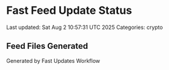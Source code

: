 # Fast Feed Update Status
Last updated: Sat Aug  2 10:57:31 UTC 2025
Categories: crypto

## Feed Files Generated

Generated by Fast Updates Workflow
